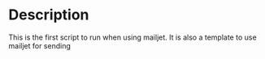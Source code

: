 # Description

This is the first script to run when using mailjet. It is also a template to use mailjet for sending
